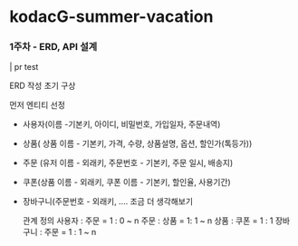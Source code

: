 # kodacG-summer-vacation

### 1주차 - ERD, API 설계
| pr test

ERD 작성 초기 구상

먼저 엔티티 선정

- 사용자(이름 -기본키, 아이디, 비밀번호, 가입일자, 주문내역)
- 상품( 상품 이름 - 기본키, 가격, 수량, 상품설명, 옵션, 할인가(톡등가))
- 주문 (유저 이름 - 외래키, 주문번호 - 기본키, 주문 일시, 배송지)
- 쿠폰(상품 이름 - 외래키, 쿠폰 이름 - 기본키, 할인율, 사용기간)
- 장바구니(주문번호 - 외래키, .... 조금 더 생각해보기 

  관계 정의
  사용자 : 주문 = 1 : 0 ~ n
  주문 : 상품 = 1: 1 ~ n
  상품 : 쿠폰 = 1 : 1
  장바구니 : 주문 = 1 : 1 ~ n

  

  
  
